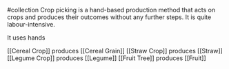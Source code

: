 #collection 
Crop picking is a hand-based production method that acts on crops and produces their outcomes without any further steps. It is quite labour-intensive.

It uses hands

[[Cereal Crop]] produces [[Cereal Grain]] 
[[Straw Crop]] produces [[Straw]]
[[Legume Crop]] produces [[Legume]]
[[Fruit Tree]] produces [[Fruit]]